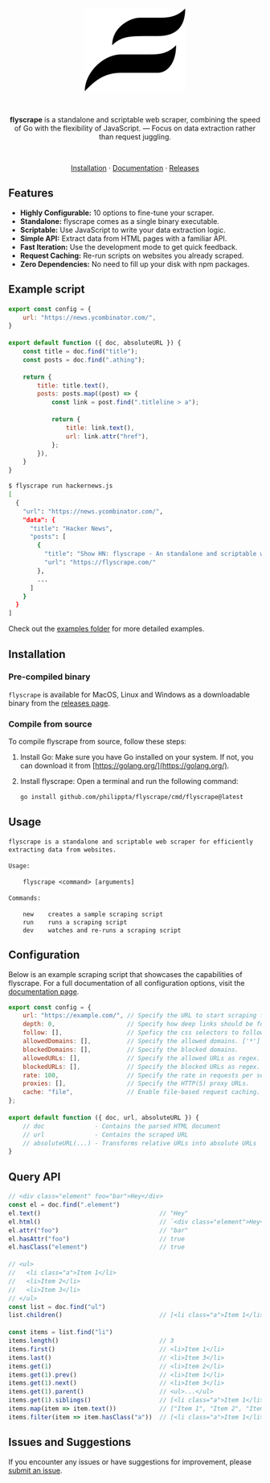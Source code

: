 <br />

<p align="center">

<picture>
  <source media="(prefers-color-scheme: dark)" srcset="docs/logo-alt.png">
  <source media="(prefers-color-scheme: light)" srcset="docs/logo.png">
  <img width="200" src="docs/logo.png">
</picture>

</p>

<br />

<p align="center">
<b>flyscrape</b> is a standalone and scriptable web scraper, combining the speed of Go with the flexibility of JavaScript. — Focus on data extraction rather than request juggling.
</p>

<br />

<p align="center">
<a href="#installation">Installation</a> · <a href="/docs">Documentation</a> · <a href="https://github.com/philippta/flyscrape/releases">Releases</a>
</p>

## Features

- **Highly Configurable:** 10 options to fine-tune your scraper.
- **Standalone:** flyscrape comes as a single binary executable.
- **Scriptable:** Use JavaScript to write your data extraction logic.
- **Simple API:** Extract data from HTML pages with a familiar API.
- **Fast Iteration:** Use the development mode to get quick feedback.
- **Request Caching:** Re-run scripts on websites you already scraped.
- **Zero Dependencies:** No need to fill up your disk with npm packages.

## Example script

```javascript
export const config = {
    url: "https://news.ycombinator.com/",
}

export default function ({ doc, absoluteURL }) {
    const title = doc.find("title");
    const posts = doc.find(".athing");

    return {
        title: title.text(),
        posts: posts.map((post) => {
            const link = post.find(".titleline > a");

            return {
                title: link.text(),
                url: link.attr("href"),
            };
        }),
    }
}
```

```bash
$ flyscrape run hackernews.js
[
  {
    "url": "https://news.ycombinator.com/",
    "data": {
      "title": "Hacker News",
      "posts": [
        {
          "title": "Show HN: flyscrape - An standalone and scriptable web scraper",
          "url": "https://flyscrape.com/"
        },
        ...
      ]
    }
  }
]
```

Check out the [examples folder](examples) for more detailed examples.

## Installation

### Pre-compiled binary

`flyscrape` is available for MacOS, Linux and Windows as a downloadable binary from the [releases page](https://github.com/philippta/flyscrape/releases).

### Compile from source

To compile flyscrape from source, follow these steps:

1. Install Go: Make sure you have Go installed on your system. If not, you can download it from [https://golang.org/](https://golang.org/).

2. Install flyscrape: Open a terminal and run the following command:

   ```bash
   go install github.com/philippta/flyscrape/cmd/flyscrape@latest
   ```

## Usage

```
flyscrape is a standalone and scriptable web scraper for efficiently extracting data from websites.

Usage:

    flyscrape <command> [arguments]

Commands:

    new    creates a sample scraping script
    run    runs a scraping script
    dev    watches and re-runs a scraping script
```

## Configuration

Below is an example scraping script that showcases the capabilities of flyscrape. For a full documentation of all configuration options, visit the [documentation page](docs/readme.md#configuration).

```javascript
export const config = {
    url: "https://example.com/", // Specify the URL to start scraping from.
    depth: 0,                    // Specify how deep links should be followed.  (default = 0, no follow)
    follow: [],                  // Speficy the css selectors to follow         (default = ["a[href]"])
    allowedDomains: [],          // Specify the allowed domains. ['*'] for all. (default = domain from url)
    blockedDomains: [],          // Specify the blocked domains.                (default = none)
    allowedURLs: [],             // Specify the allowed URLs as regex.          (default = all allowed)
    blockedURLs: [],             // Specify the blocked URLs as regex.          (default = none)
    rate: 100,                   // Specify the rate in requests per second.    (default = no rate limit)
    proxies: [],                 // Specify the HTTP(S) proxy URLs.             (default = no proxy)
    cache: "file",               // Enable file-based request caching.          (default = no cache)
};

export default function ({ doc, url, absoluteURL }) {
    // doc              - Contains the parsed HTML document
    // url              - Contains the scraped URL
    // absoluteURL(...) - Transforms relative URLs into absolute URLs
}
```

## Query API

```javascript
// <div class="element" foo="bar">Hey</div>
const el = doc.find(".element")
el.text()                                 // "Hey"
el.html()                                 // `<div class="element">Hey</div>`
el.attr("foo")                            // "bar"
el.hasAttr("foo")                         // true
el.hasClass("element")                    // true

// <ul>
//   <li class="a">Item 1</li>
//   <li>Item 2</li>
//   <li>Item 3</li>
// </ul>
const list = doc.find("ul")
list.children()                           // [<li class="a">Item 1</li>, <li>Item 2</li>, <li>Item 3</li>]

const items = list.find("li")
items.length()                            // 3
items.first()                             // <li>Item 1</li>
items.last()                              // <li>Item 3</li>
items.get(1)                              // <li>Item 2</li>
items.get(1).prev()                       // <li>Item 1</li>
items.get(1).next()                       // <li>Item 3</li>
items.get(1).parent()                     // <ul>...</ul>
items.get(1).siblings()                   // [<li class="a">Item 1</li>, <li>Item 2</li>, <li>Item 3</li>]
items.map(item => item.text())            // ["Item 1", "Item 2", "Item 3"]
items.filter(item => item.hasClass("a"))  // [<li class="a">Item 1</li>]
```

## Issues and Suggestions

If you encounter any issues or have suggestions for improvement, please [submit an issue](https://github.com/philippta/flyscrape/issues).
